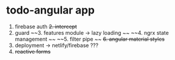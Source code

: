 # todo-angular app

1. firebase auth
~~2. intercept~~
3. guard
~~3. features module -> lazy loading ~~
~~4. ngrx state management ~~
~~5. filter pipe ~~
~~6. angular material styles~~
7. deployment -> netlify/firebase ???
8. ~~reactive forms~~  
